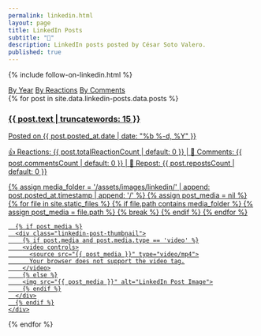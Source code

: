 ```yaml
---
permalink: linkedin.html
layout: page
title: LinkedIn Posts
subtitle: "🤝"
description: LinkedIn posts posted by César Soto Valero.
published: true
---
```


{% include follow-on-linkedin.html %}

<!-- Buttons for ordering LinkedIn posts -->
<div class="list-filters">
   <a href="/linkedin/all.html" class="list-filter">By Year</a>
   <a href="/linkedin/reactions.html" class="list-filter">By Reactions</a>
   <a href="/linkedin/comments.html" class="list-filter">By Comments</a>
</div>

<div class="linkedin-posts-container post-preview">
  {% for post in site.data.linkedin-posts.data.posts %}
  <a href="{{ post.url }}" target="_blank" class="linkedin-post-link">
    <div class="linkedin-post-card">
      <div class="linkedin-post-text">
        <h3 class="linkedin-post-title">{{ post.text | truncatewords: 15 }}</h3>
        <p class="linkedin-post-description">
          Posted on {{ post.posted_at.date | date: "%b %-d, %Y" }}
        </p>
        <p class="linkedin-post-stats">
          <span>👍 Reactions: {{ post.totalReactionCount | default: 0 }}</span> |
          <span>💬 Comments: {{ post.commentsCount | default: 0 }}</span> |
          <span>🔁 Repost: {{ post.repostsCount | default: 0 }}</span>
        </p>
      </div>
      {% assign media_folder = '/assets/images/linkedin/' | append: post.posted_at.timestamp | append: '/' %}
      {% assign post_media = nil %}
      {% for file in site.static_files %}
        {% if file.path contains media_folder %}
          {% assign post_media = file.path %}
          {% break %}
        {% endif %}
      {% endfor %}

      {% if post_media %}
      <div class="linkedin-post-thumbnail">
        {% if post.media and post.media.type == 'video' %}
        <video controls>
          <source src="{{ post_media }}" type="video/mp4">
          Your browser does not support the video tag.
        </video>
        {% else %}
        <img src="{{ post_media }}" alt="LinkedIn Post Image">
        {% endif %}
      </div>
      {% endif %}
    </div>

  </a>
  {% endfor %}
</div>
